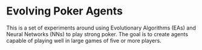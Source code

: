 # Evolving Poker Agents

This is a set of experiments around using Evolutionary Algorithms (EAs) and Neural Networks (NNs) to play strong poker. The goal is to create agents capable of playing well in large games of five or more players.